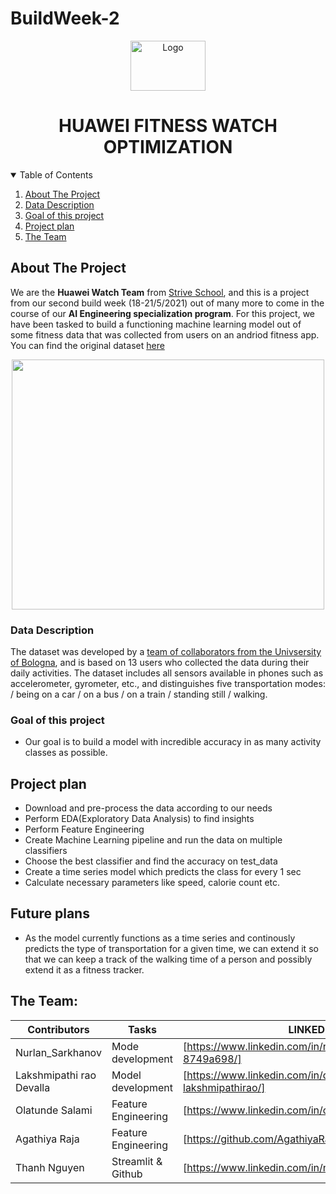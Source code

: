 # BuildWeek-2

<!-- PROJECT LOGO -->
<p align="center">
<!--   <a href="https://github.com/othneildrew/Best-README-Template"> -->
    <img src="https://www.saggiamente.com/wp-content/uploads/2019/08/newlogoandroid.png" alt="Logo" width="120" height="80">
  </a>

  <h1 align="center">HUAWEI FITNESS WATCH OPTIMIZATION</h1>


<!-- TABLE OF CONTENTS -->
<details open="open">
  <summary>Table of Contents</summary>
  <ol>
    <li>
      <a href="#about-the-project">About The Project</a>
    </li>
    <li>
      <a href="#data-description">Data Description</a>
    </li>
    <li>
      <a href="#goal-of-this-project">Goal of this project</a>
    </li>
    <li>
      <a href="#project-plan">Project plan</a>
    </li>
    <li>
      <a href="#the-team">The Team</a>
    </li>
  </ol>
</details>



<!-- ABOUT THE PROJECT -->
## About The Project
We are the **Huawei Watch Team** from [Strive School](https://strive.school/), and this is a project from our second build week (18-21/5/2021) out of many more to come in the course of our **AI Engineering specialization program**. For this project, we have been tasked to build a functioning machine learning model out of some fitness data that was collected from users on an andriod fitness app. You can find the original dataset [here](https://tempesta.cs.unibo.it/projects/us-tm2017/download.html)

<p align="center">
<img src="https://user-images.githubusercontent.com/27528504/119107723-cb26c400-ba1f-11eb-8bb6-77ba3ff42570.png" width="500" height="400">
</p>



<!-- GETTING STARTED -->

### Data Description

The dataset was developed by a [team of collaborators from the Univsersity of Bologna](https://tempesta.cs.unibo.it/projects/us-tm2017/tutorial.html#raw_data), and is based on 13 users who collected the data during their daily activities. The dataset includes all sensors available in phones such as accelerometer, gyrometer, etc., and distinguishes five transportation modes: 
/ being on a car
/ on a bus
/ on a train
/ standing still
/ walking.


### Goal of this project
* Our goal is to build a model with incredible accuracy in as many activity classes as possible.  


## Project plan

* Download and pre-process the data according to our needs
* Perform EDA(Exploratory Data Analysis) to find insights
* Perform Feature Engineering
* Create Machine Learning pipeline and run the data on multiple classifiers
* Choose the best classifier and find the accuracy on test_data
* Create a time series model which predicts the class for every 1 sec
* Calculate necessary parameters like speed, calorie count etc.

## Future plans
* As the model currently functions as a time series and continously predicts the type of transportation for a given time, we can extend it so that we can keep a track of the walking time of a person and possibly extend it as a fitness tracker.


<!-- CONTACT -->
## The Team:

| Contributors | Tasks | LINKEDIN|
| ------ | ------ | ------ |
| Nurlan_Sarkhanov | Mode development| [https://www.linkedin.com/in/nurlan-sarkhanov-8749a698/]|
| Lakshmipathi rao Devalla| Model development | [https://www.linkedin.com/in/devalla-lakshmipathirao/] |
| Olatunde Salami  | Feature Engineering | [https://www.linkedin.com/in/olatunde-salami/] |
| Agathiya Raja | Feature Engineering | [https://github.com/AgathiyaRaja]|
| Thanh Nguyen | Streamlit & Github | [https://www.linkedin.com/in/nguyenphuocxuanthanh/ |



